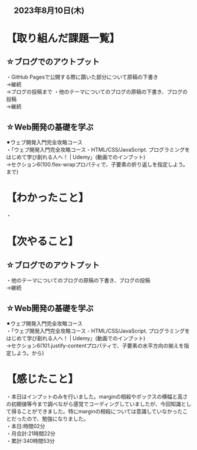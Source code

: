 ## 　2023年8月10日(木)
# 【取り組んだ課題一覧】
## ☆ブログでのアウトプット
・GitHub Pagesで公開する際に躓いた部分について原稿の下書き<br>
→継続<br>
→ブログの投稿まで
・他のテーマについてのブログの原稿の下書き、ブログの投稿<br>
→継続<br>
## ☆Web開発の基礎を学ぶ
⚫︎ウェブ開発入門完全攻略コース<br>
・「ウェブ開発入門完全攻略コース - HTML/CSS/JavaScript. プログラミングをはじめて学び創れる人へ！ | Udemy」(動画でのインプット)<br>
→セクション6(100.flex-wrapプロパティで、子要素の折り返しを指定しよう。まで)<br>
# 【わかったこと】
・
# 【次やること】
## ☆ブログでのアウトプット
・他のテーマについてのブログの原稿の下書き、ブログの投稿<br>
→継続<br>
## ☆Web開発の基礎を学ぶ
⚫︎ウェブ開発入門完全攻略コース<br>
・「ウェブ開発入門完全攻略コース - HTML/CSS/JavaScript. プログラミングをはじめて学び創れる人へ！ | Udemy」(動画でのインプット)<br>
→セクション6(101.justify-contentプロパティで、子要素の水平方向の揃えを指定しよう。から)<br>
# 【感じたこと】
・本日はインプットのみを行いました。marginの相殺やボックスの横幅と高さの初期値等今まで調べながら感覚でコーディングしていましたが、今回知識として得ることができました。特にmarginの相殺については意識していなかったことだったので、勉強になりました。<br>
・本日:時間02分<br>
・月合計:21時間22分<br>
・累計:340時間53分<br>
